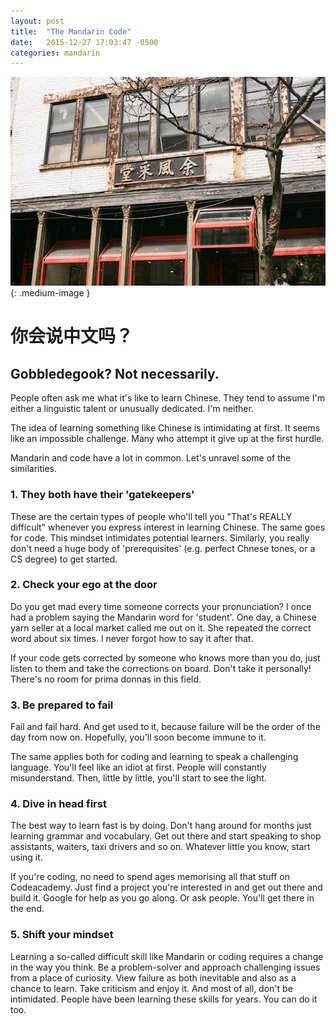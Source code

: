 ```yaml
---
layout: post
title:  "The Mandarin Code"
date:   2015-12-27 17:03:47 -0500
categories: mandarin 
---
```


![Chinese writing ](/images/chinese.jpg){: .medium-image }

# 你会说中文吗？

## Gobbledegook? Not necessarily. 

People often ask me what it's like to learn Chinese. They tend to assume I'm either a linguistic talent or unusually dedicated. I'm neither. 

The idea of learning something like Chinese is intimidating at first. It seems like an impossible challenge. Many who attempt it give up at the first hurdle.

Mandarin and code have a lot in common. Let's unravel some of the similarities. 

### 1. They both have their 'gatekeepers'

These are the certain types of people who'll tell you "That's REALLY difficult" whenever you express interest in learning Chinese. The same goes for code. This mindset intimidates potential learners. Similarly, you really don't need a huge body of 'prerequisites' (e.g. perfect Chnese tones, or a CS degree) to get started. 

### 2. Check your ego at the door

Do you get mad every time someone corrects your pronunciation? I once had a problem saying the Mandarin word for 'student'. One day, a Chinese yarn seller at a local market called me out on it. She repeated the correct word about six times. I never forgot how to say it after that. 

If your code gets corrected by someone who knows more than you do, just listen to them and take the corrections on board. Don't take it personally! There's no room for prima donnas in this field. 

### 3. Be prepared to fail 

Fail and fail hard. And get used to it, because failure will be the order of the day from now on. Hopefully, you'll soon become immune to it. 

The same applies both for coding and learning to speak a challenging language. You'll feel like an idiot at first. People will constantly misunderstand. Then, little by little, you'll start to see the light. 

### 4. Dive in head first

The best way to learn fast is by doing. Don't hang around for months just learning grammar and vocabulary. Get out there and start speaking to shop assistants, waiters, taxi drivers and so on. Whatever little you know, start using it.  

If you're coding, no need to spend ages memorising all that stuff on Codeacademy. Just find a project you're interested in and get out there and build it. Google for help as you go along. Or ask people. You'll get there in the end. 

### 5. Shift your mindset

Learning a so-called difficult skill like Mandarin or coding requires a change in the way you think. Be a problem-solver and approach challenging issues from a place of curiosity. View failure as both inevitable and also as a chance to learn. Take criticism and enjoy it. And most of all, don't be intimidated. People have been learning these skills for years. You can do it too.  
